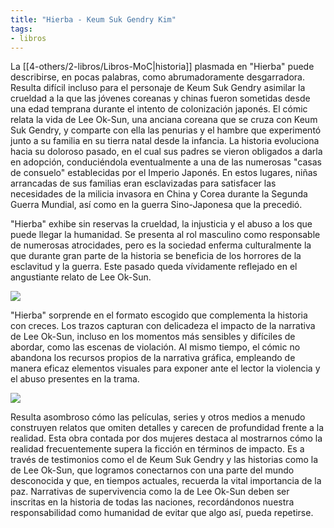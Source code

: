 ```yaml
---
title: "Hierba - Keum Suk Gendry Kim"
tags:
- libros
---
```


La [[4-others/2-libros/Libros-MoC|historia]] plasmada en "Hierba" puede describirse, en pocas palabras, como abrumadoramente desgarradora. Resulta difícil incluso para el personaje de Keum Suk Gendry asimilar la crueldad a la que las jóvenes coreanas y chinas fueron sometidas desde una edad temprana durante el intento de colonización japonés. El cómic relata la vida de Lee Ok-Sun, una anciana coreana que se cruza con Keum Suk Gendry, y comparte con ella las penurias y el hambre que experimentó junto a su familia en su tierra natal desde la infancia. La historia evoluciona hacia su doloroso pasado, en el cual sus padres se vieron obligados a darla en adopción, conduciéndola eventualmente a una de las numerosas "casas de consuelo" establecidas por el Imperio Japonés. En estos lugares, niñas arrancadas de sus familias eran esclavizadas para satisfacer las necesidades de la milicia invasora en China y Corea durante la Segunda Guerra Mundial, así como en la guerra Sino-Japonesa que la precedió.

"Hierba" exhibe sin reservas la crueldad, la injusticia y el abuso a los que puede llegar la humanidad. Se presenta al rol masculino como responsable de numerosas atrocidades, pero es la sociedad enferma culturalmente la que durante gran parte de la historia se beneficia de los horrores de la esclavitud y la guerra. Este pasado queda vívidamente reflejado en el angustiante relato de Lee Ok-Sun.

![](https://res.cloudinary.com/dgfrzh1nl/image/upload/f_auto/v1691206725/obsidian/fgiwk1iike2esai7e5x1.jpg)

"Hierba" sorprende en el formato escogido que complementa la historia con creces. Los trazos capturan con delicadeza el impacto de la narrativa de Lee Ok-Sun, incluso en los momentos más sensibles y difíciles de abordar, como las escenas de violación. Al mismo tiempo, el cómic no abandona los recursos propios de la narrativa gráfica, empleando de manera eficaz elementos visuales para exponer ante el lector la violencia y el abuso presentes en la trama.

![](https://res.cloudinary.com/dgfrzh1nl/image/upload/f_auto/v1691209703/obsidian/cl7j55wwncis0jesgnkf.jpg)

Resulta asombroso cómo las películas, series y otros medios a menudo construyen relatos que omiten detalles y carecen de profundidad frente a la realidad. Esta obra contada por dos mujeres destaca al mostrarnos cómo la realidad frecuentemente supera la ficción en términos de impacto. Es a través de testimonios como el de Keum Suk Gendry y las historias como la de Lee Ok-Sun, que logramos conectarnos con una parte del mundo desconocida y que, en tiempos actuales, recuerda la vital importancia de la paz. Narrativas de supervivencia como la de Lee Ok-Sun deben ser inscritas en la historia de todas las naciones, recordándonos nuestra responsabilidad como humanidad de evitar que algo así, pueda repetirse.

